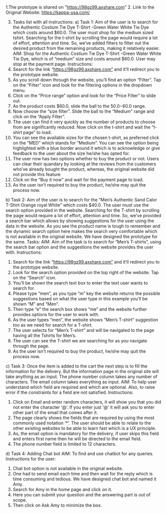 1.The prototype is shared on "https://98gz99.axshare.com"
2. Link to the Original Website: https://kappa-usa.com/



3. Tasks list with all instructions:
a) Task 1:
Aim of the user is to search for the Authentic Costium Tie Dye T-Shirt -Green Water
White Tie Dye which costs around $60.0. The user must shop for the medium sized tshirt.
Searching for the t-shirt by scrolling the page would require a lot of effort, attention and
time. So, we’ve added filters to filter out the desired product from the remaining
products, making it relatively easier.
AIM: Shop for the Authentic Costium Tie Dye T-Shirt -Green Water White Tie Dye, which
is of “medium” size and costs around $60.0. User may stop at the payment page.
Instructions:
1. Search for the link “https://98gz99.axshare.com” and it’ll redirect you to the
prototype website.
2. As you scroll down through the website, you’ll find an option “Filter”. Tap on the
“Filter” icon and look for the filtering options in the dropdown menu.
3. Click on the “Price range” option and look for the “Price Filter” to slide out.
4. As the product costs $60.0, slide the ball to the $50.0-$60.0 range.
5. Now choose the “size filter”. Slide the ball to the “Medium” range and click on the
“Apply Filter”.
6. The user can find it very quickly as the number of products to choose from are
significantly reduced. Now click on the t-shirt and wait the “t-shirt page” to load.
7. You can see the available sizes for the chosen t-shirt, as preferred click on the
“MED” which stands for “Medium”. You can see the option being highlighted with a
blue border around it which is to acknowledge or give feedback to the user about
the size he/she has opted for.
8. The user now has two options whether to buy the product or not. Users can clear
their quandary by looking at the reviews from the customers who’ve already bought
the product, whereas, the original website did not provide this feature
9. Click on the “Buy it now” and wait for the payment page to load.
10. As the user isn’t required to buy the product, he/she may quit the process now.


b) Task 2:
Aim of the user is to search for the “Men’s Authentic Sand Calor T-Shirt Orange royal
White” which costs $40.0. The user must use the search option provided in the website.
Searching for the T-shirt by scrolling the page would require a lot of effort, attention and
time. So, we’ve provided a search bar which allows by showing suggestions for the user using
the data in the website. As you see the product name is tough to remember and the dynamic
search option here makes the search very comfortable which is not available in the original
website. We have designed the prototype for the same.
Tasks:
AIM:
Aim of the task is to search for “Men’s T-shirts”, using the search bar option and the
suggestions the website provides the user with.
Instructions:
1. Search for the link “https://98gz99.axshare.com” and it’ll redirect you to the prototype
website.
2. Look for the search option provided on the top right of the website. Tap on the “Search”
icon.
3. You’ll be shown the search text box to enter the text user wants to search for.
4. Please type “men”, as you type “m” key the website returns the possible suggestions
based on what the user type in this example you’ll be shown “M” and “Men”.
5. Then type “e” the search box shows “me” and the website further provides options for
the user to work with.
6. As the user types “men”, the website shows “Men’s T-shirt” suggestion too as we need
for search for a T-shirt.
7. The user selects for “Men’s T-shirt” and will be navigated to the page having all the Tshirts for Men’s.
8. The user can see the T-shirt we are searching for as you navigate through the page.
9. As the user isn’t required to buy the product, he/she may quit the process now.



c) Task 3:
Once the item is added to the cart the next step is to fill the information for the delivery.
But the information page in the original site will take anything as an input. The phone
number column takes any number of characters. The email column takes everything as
input.
AIM:
To help user understand which field are required and which are optional. Also, to raise
error if the constraints for a field are not satisfied.
Instructions:
1. Click on Email and enter random characters, it will show you that you did not
enter the character ‘@’. If you enter just ‘@’ it will ask you to enter other part of
the email that comes after it.
2. The page clearly shows the fields that are required by using the most commonly
used notation ‘*’. The user should be able to relate to the other existing
websites to be able to learn fast which is a UX principle.
3. As, the email option is mandatory for the delivery, if user skips this field and
enters first name then he will be directed to the email field.
4. The phone number field is limited to 12 characters.



d) Task 4: Adding Chat bot
AIM: To find and use chatbot for any queries.
Instructions for the user:
1. Chat bot option is not available in the original website.
2. One had to send email each time and then wait for the reply which is time
consuming and tedious. We have designed chat bot and named it Amy.
3. Search for Amy in the home page and click on it.
4. Here you can submit your question and the answering part is out of scope.
5. Then click on Ask Amy to minimize the box.
